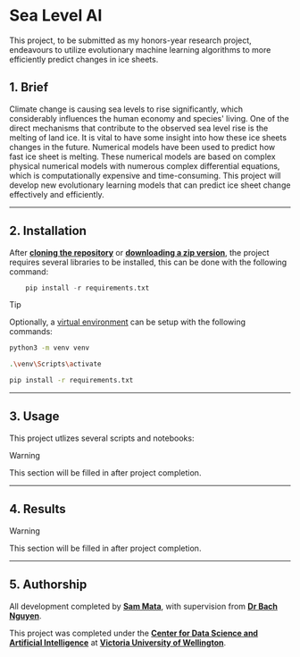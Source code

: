 # Sea Level AI

This project, to be submitted as my honors-year research project, endeavours to utilize evolutionary machine learning algorithms to more efficiently predict changes in ice sheets.

## 1. Brief

Climate change is causing sea levels to rise significantly, which considerably influences the human economy and species' living. One of the direct mechanisms that contribute to the observed sea level rise is the melting of land ice. It is vital to have some insight into how these ice sheets changes in the future. Numerical models have been used to predict how fast ice sheet is melting. These numerical models are based on complex physical numerical models with numerous complex differential equations, which is computationally expensive and time-consuming. This project will develop new evolutionary learning models that can predict ice sheet change effectively and efficiently.

---

## 2. Installation

After [**cloning the repository**](x-github-client://openRepo/https://github.com/sam-mata/sealevelai) or [**downloading a zip version**](https://github.com/sam-mata/SeaLevelAI/archive/refs/heads/main.zip), the project requires several libraries to be installed, this can be done with the following command:

```python
    pip install -r requirements.txt
```

> [!TIP]
> Optionally, a [virtual environment](https://docs.python.org/3/library/venv.html) can be setup with the following commands:
>
> ```bash
> python3 -m venv venv
> ```
>
> ```bash
> .\venv\Scripts\activate
> ```
>
> ```bash
> pip install -r requirements.txt
> ```

---

## 3. Usage

This project utlizes several scripts and notebooks:

> [!WARNING]
> This section will be filled in after project completion.

---

## 4. Results

> [!WARNING]
> This section will be filled in after project completion.

---

## 5. Authorship

All development completed by [**Sam Mata**](https://www.sammata.nz/), with supervision from [**Dr Bach Nguyen**](https://people.wgtn.ac.nz/bach.nguyen).

This project was completed under the [**Center for Data Science and Artificial Intelligence**](https://www.wgtn.ac.nz/cdsai) at [**Victoria University of Wellington**](https://www.wgtn.ac.nz/).
